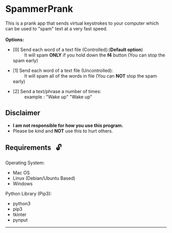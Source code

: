 # SpammerPrank
This is a prank app that sends virtual keystrokes to your computer which can be used to "spam" text at a very fast speed.<br><br>
**Options:**
*  [0] Send each word of a text file (Controlled):(**Default option**)<br>
    &nbsp;&nbsp;&nbsp;&nbsp;&nbsp;&nbsp;&nbsp;&nbsp;
   It will spam **ONLY** if you hold down the **f4** button (You can stop the spam early)
    
    
*  [1] Send each word of a text file (Uncontrolled):<br>
    &nbsp;&nbsp;&nbsp;&nbsp;&nbsp;&nbsp;&nbsp;&nbsp;
    It will spam all of the words in file (You can **NOT** stop the spam early)
    
    
*  [2] Send a text/phrase a number of times:<br>
    &nbsp;&nbsp;&nbsp;&nbsp;&nbsp;&nbsp;&nbsp;&nbsp;
    example : "Wake up" "Wake up"


## Disclaimer
* **I am not responsible for how you use this program.**<br>
* Please be kind and **NOT** use this to hurt others.

## Requirements &nbsp; :unlock:

Operating System:
* Mac OS 
* Linux (Debian/Ubuntu Based)
* Windows

Python Library (Pip3):
* python3
* pip3
* tkinter
* pynput

------------------------------------------------------------------------
